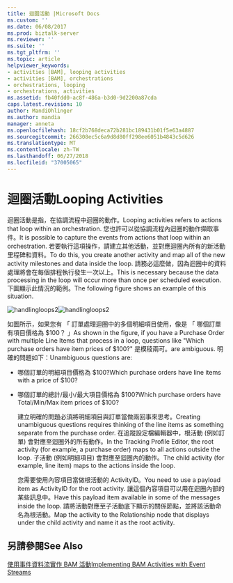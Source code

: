 ```yaml
---
title: 迴圈活動 |Microsoft Docs
ms.custom: ''
ms.date: 06/08/2017
ms.prod: biztalk-server
ms.reviewer: ''
ms.suite: ''
ms.tgt_pltfrm: ''
ms.topic: article
helpviewer_keywords:
- activities [BAM], looping activities
- activities [BAM], orchestrations
- orchestrations, looping
- orchestrations, activities
ms.assetid: fb40fdd0-ac8f-486a-b3d0-9d2200a87cda
caps.latest.revision: 10
author: MandiOhlinger
ms.author: mandia
manager: anneta
ms.openlocfilehash: 18cf2b768deca72b281bc189431b01f5e63a4887
ms.sourcegitcommit: 266308ec5c6a9d8d80ff298ee6051b4843c5d626
ms.translationtype: MT
ms.contentlocale: zh-TW
ms.lasthandoff: 06/27/2018
ms.locfileid: "37005065"
---
```

# <a name="looping-activities"></a><span data-ttu-id="19483-102">迴圈活動</span><span class="sxs-lookup"><span data-stu-id="19483-102">Looping Activities</span></span>
<span data-ttu-id="19483-103">迴圈活動是指，在協調流程中迴圈的動作。</span><span class="sxs-lookup"><span data-stu-id="19483-103">Looping activities refers to actions that loop within an orchestration.</span></span> <span data-ttu-id="19483-104">您也許可以從協調流程內迴圈的動作擷取事件。</span><span class="sxs-lookup"><span data-stu-id="19483-104">It is possible to capture the events from actions that loop within an orchestration.</span></span> <span data-ttu-id="19483-105">若要執行這項操作，請建立其他活動，並對應迴圈內所有的新活動里程碑和資料。</span><span class="sxs-lookup"><span data-stu-id="19483-105">To do this, you create another activity and map all of the new activity milestones and data inside the loop.</span></span> <span data-ttu-id="19483-106">請務必這麼做，因為迴圈中的資料處理將會在每個排程執行發生一次以上。</span><span class="sxs-lookup"><span data-stu-id="19483-106">This is necessary because the data processing in the loop will occur more than once per scheduled execution.</span></span> <span data-ttu-id="19483-107">下圖顯示此情況的範例。</span><span class="sxs-lookup"><span data-stu-id="19483-107">The following figure shows an example of this situation.</span></span>  
  
 <span data-ttu-id="19483-108">![](../core/media/handlingloops2.gif "handlingloops2")</span><span class="sxs-lookup"><span data-stu-id="19483-108">![](../core/media/handlingloops2.gif "handlingloops2")</span></span>  
  
 <span data-ttu-id="19483-109">如圖所示，如果您有 「 訂單處理迴圈中的多個明細項目使用，像是 「 哪個訂單有項目價格為 $100？ 」</span><span class="sxs-lookup"><span data-stu-id="19483-109">As shown in the figure, if you have a Purchase Order with multiple Line Items that process in a loop, questions like "Which purchase orders have item prices of $100?"</span></span> <span data-ttu-id="19483-110">是模稜兩可。</span><span class="sxs-lookup"><span data-stu-id="19483-110">are ambiguous.</span></span> <span data-ttu-id="19483-111">明確的問題如下：</span><span class="sxs-lookup"><span data-stu-id="19483-111">Unambiguous questions are:</span></span>  
  
- <span data-ttu-id="19483-112">哪個訂單的明細項目價格為 $100?</span><span class="sxs-lookup"><span data-stu-id="19483-112">Which purchase orders have line items with a price of $100?</span></span>  
  
- <span data-ttu-id="19483-113">哪個訂單的總計/最小/最大項目價格為 $100?</span><span class="sxs-lookup"><span data-stu-id="19483-113">Which purchase orders have Total/Min/Max item prices of $100?</span></span>  
  
  <span data-ttu-id="19483-114">建立明確的問題必須將明細項目與訂單當做兩回事來思考。</span><span class="sxs-lookup"><span data-stu-id="19483-114">Creating unambiguous questions requires thinking of the line items as something separate from the purchase order.</span></span> <span data-ttu-id="19483-115">在追蹤設定檔編輯器中，根活動 (例如訂單) 會對應至迴圈外的所有動作。</span><span class="sxs-lookup"><span data-stu-id="19483-115">In the Tracking Profile Editor, the root activity (for example, a purchase order) maps to all actions outside the loop.</span></span> <span data-ttu-id="19483-116">子活動 (例如明細項目) 會對應至迴圈內的動作。</span><span class="sxs-lookup"><span data-stu-id="19483-116">The child activity (for example, line item) maps to the actions inside the loop.</span></span>  
  
  <span data-ttu-id="19483-117">您需要使用內容項目當做根活動的 ActivityID。</span><span class="sxs-lookup"><span data-stu-id="19483-117">You need to use a payload item as ActivityID for the root activity.</span></span> <span data-ttu-id="19483-118">讓這個內容項目可以用在迴圈內部的某些訊息中。</span><span class="sxs-lookup"><span data-stu-id="19483-118">Have this payload item available in some of the messages inside the loop.</span></span> <span data-ttu-id="19483-119">請將活動對應至子活動底下顯示的關係節點，並將該活動命名為根活動。</span><span class="sxs-lookup"><span data-stu-id="19483-119">Map the activity to the Relationship node that displays under the child activity and name it as the root activity.</span></span>  
  
## <a name="see-also"></a><span data-ttu-id="19483-120">另請參閱</span><span class="sxs-lookup"><span data-stu-id="19483-120">See Also</span></span>  
 [<span data-ttu-id="19483-121">使用事件資料流實作 BAM 活動</span><span class="sxs-lookup"><span data-stu-id="19483-121">Implementing BAM Activities with Event Streams</span></span>](../core/implementing-bam-activities-with-event-streams.md)